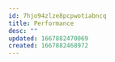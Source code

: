 ```yaml
---
id: 7hjo94zlze8pcpwotiabncq
title: Performance
desc: ""
updated: 1667882470069
created: 1667882468972
---
```

